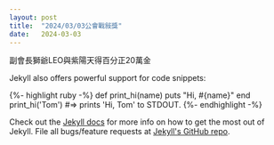 ```yaml
---
layout: post
title:  "2024/03/03公會戰敍獎"
date:   2024-03-03
---
```


<p class="intro"><span class="dropcap"></span>副會長獅爺LEO與紫陽天得百分正20萬金</p>




Jekyll also offers powerful support for code snippets:

{%- highlight ruby -%}
def print_hi(name)
  puts "Hi, #{name}"
end
print_hi('Tom')
#=> prints 'Hi, Tom' to STDOUT.
{%- endhighlight -%}

Check out the [Jekyll docs][jekyll] for more info on how to get the most out of Jekyll. File all bugs/feature requests at [Jekyll's GitHub repo][jekyll-gh].

[jekyll-gh]: https://github.com/mojombo/jekyll
[jekyll]:    http://jekyllrb.com
